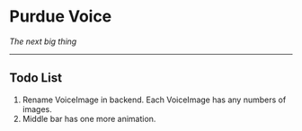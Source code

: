 # Purdue Voice
*The next big thing*

---
## Todo List
1. Rename VoiceImage in backend. Each VoiceImage has any numbers of images.
2. Middle bar has one more animation.
